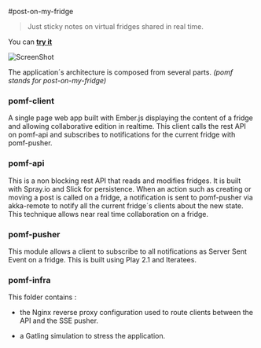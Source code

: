 #post-on-my-fridge  

> Just sticky notes on virtual fridges shared in real time.

You can **[try it](http://fridge.arnaud-gourlay.info)**

![ScreenShot](http://fridge.arnaud-gourlay.info/images/demo.jpeg)

The application´s architecture is composed from several parts. *(pomf stands for post-on-my-fridge)*

### pomf-client

A single page web app built with Ember.js displaying the content of a fridge and allowing collaborative edition in realtime.
This client calls the rest API on pomf-api and subscribes to notifications for the current fridge with pomf-pusher.

### pomf-api  

This is a non blocking rest API that reads and modifies fridges. It is built with Spray.io and Slick for persistence.
When an action such as creating or moving a post is called on a fridge, a notification is sent to pomf-pusher via akka-remote to notify all the current fridge´s clients about the new state. 
This technique allows near real time collaboration on a fridge.

### pomf-pusher 

This module allows a client to subscribe to all notifications as Server Sent Event on a fridge. 
This is built using Play 2.1 and Iteratees.

### pomf-infra

This folder contains : 

* the Nginx reverse proxy configuration used to route clients between the API and the SSE pusher.

* a Gatling simulation to stress the application.

